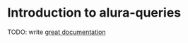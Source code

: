 # Introduction to alura-queries

TODO: write [great documentation](http://jacobian.org/writing/what-to-write/)
